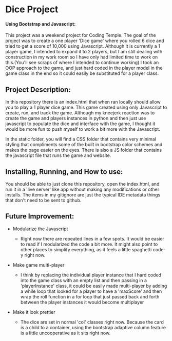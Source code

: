 # Dice Project
#### Using Bootstrap and Javascript:
This project was a weekend project for Coding Temple.  The goal of the project was to create a one player 'Dice game' where you rolled 6 dice and tried to get a score of 10,000 using Javascript. Although it is currently a 1 player game, I intended to expand it to 2 players, but I am still dealing with construction in my work room so I have only had limited time to work on this.(You'll see scraps of where I intended to continue working)  I took an OOP approach to the game, and just hard coded in the player model in the game class in the end so it could easily be substituted for a player class.

## Project Description:
In this repository there is an index.html that when ran locally should allow you to play a 1 player dice game.  This game created using only Javascript to create, run, and track the game.  Although my kneejerk reaction was to create the game and players instances in python and then just use javascript to populate the dice and interface with the game, I thought it would be more fun to push myself to work a bit more with the Javascript.

In the static folder, you will find a CSS folder that contains very minimal styling that compliments some of the built in bootstrap color schemes and makes the page easier on the eyes.  There is also a JS folder that contains the javascript file that runs the game and website. 

## Installing, Running, and How to use:
You should be able to just clone this repository, open the index.html, and run it in a 'live server' like app without making any modifications or other installs.  The items in my gitignore are just the typical IDE metadata things that don't need to be sent to github.  

## Future Improvement:
- Modularize the Javascript
    - Right now there are repeated lines in a few spots.  It would be easier to read if I modularized the code a bit more.  It might also point to other places to simplify everything, as it feels a little spaghetti code-y right now.

- Make game multi-player
    - I think by replacing the individual player instance that I hard coded into the game class with an empty list and then passing in a 'playerInstance' class, it could be easily made multi-player by adding a while loop that looked for a player to have a 'maxScore' and then wrap the roll function in a for loop that just passed back and forth between the player instances it would become multiplayer

- Make it look prettier
    - The dice are set in normal 'col' classes right now.  Because the card is a child to a container, using the bootstrap adaptive column feature is a little uncooperative as it sits right now.  